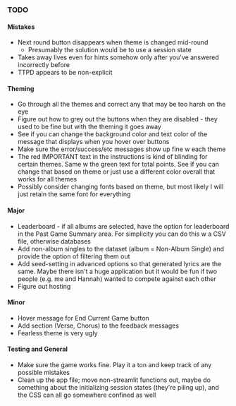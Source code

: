 ### TODO

#### Mistakes
* Next round button disappears when theme is changed mid-round
    * Presumably the solution would be to use a session state 
* Takes away lives even for hints somehow only after you've answered incorrectly before
* TTPD appears to be non-explicit

#### Theming
* Go through all the themes and correct any that may be too harsh on the eye
* Figure out how to grey out the buttons when they are disabled - they used to be fine but with the theming it goes away
* See if you can change the background color and text color of the message that displays when you hover over buttons
* Make sure the error/success/etc messages show up fine w each theme
* The red IMPORTANT text in the instructions is kind of blinding for certain themes. Same w the green text for total points. See if you can change that based on theme or just use a different color overall that works for all themes
* Possibly consider changing fonts based on theme, but most likely I will just retain the same font for everything

#### Major
* Leaderboard - if all albums are selected, have the option for leaderboard in the Past Game Summary area. For simplicity you can do this w a CSV file, otherwise databases
* Add non-album singles to the dataset (album = Non-Album Single) and provide the option of filtering them out
* Add seed-setting in advanced options so that generated lyrics are the same. Maybe there isn't a huge application but it would be fun if two people (e.g. me and Hannah) wanted to compete against each other
* Figure out hosting

#### Minor
* Hover message for End Current Game button
* Add section (Verse, Chorus) to the feedback messages
* Fearless theme is very ugly

#### Testing and General
* Make sure the game works fine. Play it a ton and keep track of any possible mistakes 
* Clean up the app file; move non-streamlit functions out, maybe do something about the initializing session states (they're piling up), and the CSS can all go somewhere confined as well 